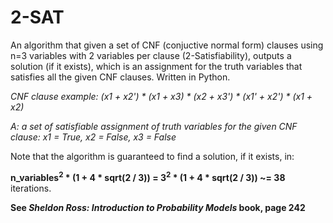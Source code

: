 # 2-SAT
An algorithm that given a set of CNF (conjuctive normal form) clauses using n=3 variables with 2 variables per clause (2-Satisfiability), outputs a solution (if it exists), which is an assignment for the truth variables that satisfies all the given CNF clauses. Written in Python.

*CNF clause example: (x1 + x2') * (x1 + x3) * (x2 + x3') * (x1' + x2') * (x1 + x2)*

*A: a set of satisfiable assignment of truth variables for the given CNF clause: x1 = True, x2 = False, x3 = False*

Note that the algorithm is guaranteed to find a solution, if it exists, in:

**n_variables<sup>2</sup> * (1 + 4 * sqrt(2 / 3)) = 3<sup>2</sup> * (1 + 4 * sqrt(2 / 3)) ~= 38** iterations.


**See *Sheldon Ross: Introduction to Probability Models* book, page 242**

